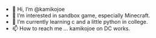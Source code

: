 - 👋 Hi, I’m @kamikojoe
- 👀 I’m interested in sandbox game, especially Minecraft.
- 🌱 I’m currently learning c and a little python in college.
- 📫 How to reach me ... kamikojoe on DC works.

<!---
kamikojoe/kamikojoe is a ✨ special ✨ repository because its `README.md` (this file) appears on your GitHub profile.
You can click the Preview link to take a look at your changes.
--->
